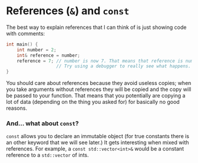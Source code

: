 # References (`&`) and `const`
The best way to explain references that I can think of is just showing code with comments:
```cpp
int main() {
    int number = 2;
    int& reference = number;
    reference = 7; // number is now 7. That means that reference is number.
                   // Try using a debugger to really see what happens.
}
```
You should care about references because they avoid useless copies; when you take arguments without references they will be copied and the copy will be passed to your function.
That means that you potentially are copying a lot of data (depending on the thing you asked for) for basically no good reasons.
### And... what about `const`?
`const` allows you to declare an immutable object (for true constants there is an other keyword that we will see later.)
It gets interesting when mixed with references.
For example, a `const std::vector<int>&` would be a constant reference to a `std::vector` of ints.

